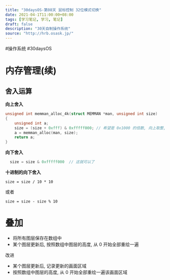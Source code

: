 ```yaml
---
title: "30daysOS-第08天 鼠标控制 32位模式切换"
date: 2021-04-1T11:00:00+08:00
tags: [学习笔记, 学习, 笔记]
draft: false
description: "30天自制操作系统"
source: "http://hrb.osask.jp/"
---
```

#操作系统 #30daysOS 

# 内存管理(续)

## 舍入运算

**向上舍入**

```c
unsigned int memman_alloc_4k(struct MEMMAN *man, unsigned int size)
{
	unsigned int a;
	size = (size + 0xfff) & 0xfffff000; // 希望是 0x1000 的倍数, 向上取整, 0xfff是对边界的处理, 使用 size + 0x1000 也可以, 但可能造成浪费. 例如: (0x2000 + 0x1000) & 0xfffff000 = 0x3000, 本来申请0x2000就可以了, 现在多出了 0x1000 空间, 造成了浪费. 
	a = memman_alloc(man, size);
	return a;
}
```

**向下舍入**

```c
  size = size & 0xfffff000  // 这就可以了
```

**十进制的向下舍入**

`size = size / 10 * 10`

或者

`size = size - size % 10`

# 叠加

- 将所有图层保存在数组中
- 某个图层更新后, 按照数组中图层的高度, 从 0 开始全部重绘一遍

改进

- 某个图层更新后, 记录更新的画面区域
- 按照数组中图层的高度, 从 0 开始全部重绘一遍该画面区域